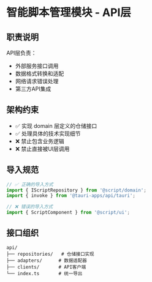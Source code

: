 # 智能脚本管理模块 - API层

## 职责说明

API层负责：
- 外部服务接口调用
- 数据格式转换和适配
- 网络请求错误处理
- 第三方API集成

## 架构约束

- ✅ 实现 domain 层定义的仓储接口
- ✅ 处理具体的技术实现细节
- ❌ 禁止包含业务逻辑
- ❌ 禁止直接被UI层调用

## 导入规范

```typescript
// ✅ 正确的导入方式
import { IScriptRepository } from '@script/domain';
import { invoke } from '@tauri-apps/api/tauri';

// ❌ 错误的导入方式  
import { ScriptComponent } from '@script/ui';
```

## 接口组织

```
api/
├── repositories/   # 仓储接口实现
├── adapters/      # 数据适配器
├── clients/       # API客户端
└── index.ts       # 统一导出
```